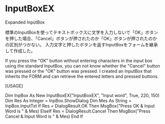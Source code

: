 # InputBoxEXExpanded InputBox標準のInputBoxを使ってテキストボックスに文字を入力しないで「OK」ボタンを押した場合、「Cancel」ボタンが押されたのか「OK」ボタンが押されたのかの区別がつかない。入力文字と押したボタンを返すInputBoxをフォームを継承して作成した。If you press the "OK" button without entering characters in the input box using the standard InputBox, you can not know whether the "Cancel" button was pressed or the "OK" button was pressed.I created an InputBox that inherits the FORM and can retrieve the entered letters and pressed buttons.[USAGE]Dim InpBox As New InputBoxEX("InputBoxEX", "Input word", True, 220, 150)Dim Res As Integer = InpBox.ShowDialogDim Mes As String = InpBox.InputTxtIf Res = DialogResult.OK Then    MsgBox("Press OK & Input Word is " & Mes)ElseIf Res = DialogResult.Cancel Then    MsgBox("Press Cancel & Input Word is " & Mes)End If